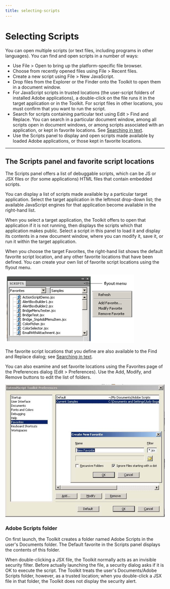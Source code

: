 ```yaml
---
title: selecting-scripts
---
```


# Selecting Scripts

You can open multiple scripts (or text files, including programs in other languages). You can find and open scripts in a number of ways:

- Use File > Open to bring up the platform-specific file browser.
- Choose from recently opened files using File > Recent files.
- Create a new script using File > New JavaScript.
- Drop files from the Explorer or the Finder onto the Toolkit to open them in a document window.
- For JavaScript scripts in trusted locations (the user-script folders of installed Adobe applications), a double-click on the file runs it in the target application or in the Toolkit. For script files in other locations, you must confirm that you want to run the script.
- Search for scripts containing particular text using Edit > Find and Replace. You can search in a particular document window, among all scripts open in document windows, or among scripts associated with an application, or kept in favorite locations. See [Searching in text](the-script-editor.md#searching-in-text).
- Use the Scripts panel to display and open scripts made available by loaded Adobe applications, or those kept in favorite locations.

---

## The Scripts panel and favorite script locations

The Scripts panel offers a list of debuggable scripts, which can be JS or JSX files or (for some applications) HTML files that contain embedded scripts.

You can display a list of scripts made available by a particular target application. Select the target application in the leftmost drop-down list; the available JavaScript engines for that application become available in the right-hand list.

When you select a target application, the Toolkit offers to open that application if it is not running, then displays the scripts which that application makes public. Select a script in this panel to load it and display its contents in a new document window, where you can modify it, save it, or run it within the target application.

When you choose the target Favorites, the right-hand list shows the default favorite script location, and any other favorite locations that have been defined. You can create your own list of favorite script locations using the flyout menu.

![Scripts panel](./_static/02_the-extendscript-toolkit_selecting-scripts_scripts-panel_panel.png)

The favorite script locations that you define are also available to the Find and Replace dialog; see [Searching in text](the-script-editor.md#searching-in-text).

You can also examine and set favorite locations using the Favorites page of the Preferences dialog (Edit > Preferences). Use the Add, Modify, and Remove buttons to edit the list of folders.

![Scripts favourites](./_static/02_the-extendscript-toolkit_selecting-scripts_scripts-panel_favourites.jpg)

### Adobe Scripts folder

On first launch, the Toolkit creates a folder named Adobe Scripts in the user's Documents folder. The Default favorite in the Scripts panel displays the contents of this folder.

When double-clicking a JSX file, the Toolkit normally acts as an invisible security filter. Before actually launching the file, a security dialog asks if it is OK to execute the script. The Toolkit treats the user's Documents/Adobe Scripts folder, however, as a trusted location; when you double-click a JSX file in that folder, the Toolkit does not display the security alert.
